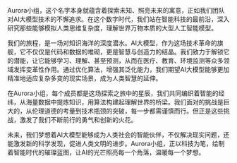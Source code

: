 Aurora小组，这个名字本身就蕴含着探索未知、照亮未来的寓意，正如我们团队对AI大模型技术的不懈追求。在这个数字时代，我们站在智能科技的最前沿，深入研究那些能够模拟人类思维复杂度，理解世界万物本质的大型人工智能模型。

我们的旅程，是一场对知识海洋的深度潜水。AI大模型，作为这场技术革命的旗舰，它不仅仅是代码和数据的堆砌，更是智慧与创造力的结晶。我们致力于解锁它的潜能，让它能够学习、理解、甚至预测，从而在医疗、教育、环境监测等众多领域发挥变革性作用。通过优化算法，增强其泛化能力，我们期望AI大模型能够更加精准地适应复杂多变的现实场景，成为人类智慧的延伸。

在Aurora小组，每个成员都是这场探索之旅中的星辰，我们共同编织着智能的经纬，从海量数据中提炼知识，用算法构建起理解世界的桥梁。我们面对的挑战是巨大的，从伦理道德的考量到技术瓶颈的突破，每一步都需谨慎而行。但正是这些挑战，激发了我们不断前行的勇气和创新的火花。

未来，我们梦想着AI大模型能够成为人类社会的智能伙伴，不仅解决现实问题，还能激发新的科学发现，促进人类文明的进步。Aurora小组，正以科技为笔，绘制着智能时代的璀璨蓝图，让AI的光芒照亮每一个角落，温暖每一个梦想。